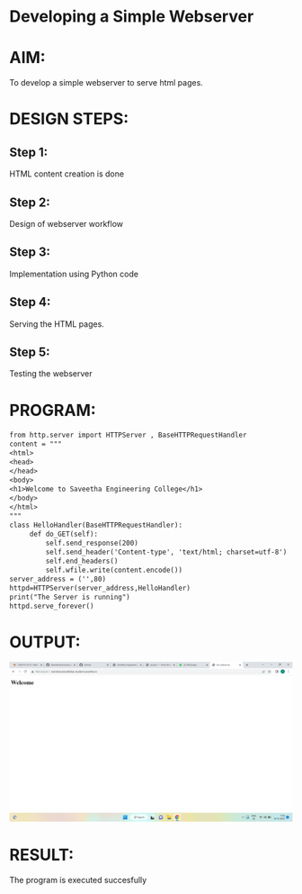 # Developing a Simple Webserver

# AIM:
To develop a simple webserver to serve html pages.

# DESIGN STEPS:

## Step 1:

HTML content creation is done

## Step 2:

Design of webserver workflow

## Step 3:

Implementation using Python code

## Step 4:

Serving the HTML pages.

## Step 5:

Testing the webserver

# PROGRAM:
```
from http.server import HTTPServer , BaseHTTPRequestHandler
content = """
<html>
<head>
</head>
<body>
<h1>Welcome to Saveetha Engineering College</h1>
</body>
</html>
"""
class HelloHandler(BaseHTTPRequestHandler):
     def do_GET(self):
         self.send_response(200)
         self.send_header('Content-type', 'text/html; charset=utf-8')
         self.end_headers()
         self.wfile.write(content.encode())
server_address = ('',80)
httpd=HTTPServer(server_address,HelloHandler)
print("The Server is running")
httpd.serve_forever()
```

# OUTPUT:
![image](./server.png)
# RESULT:

The program is executed succesfully
